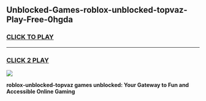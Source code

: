 
## Unblocked-Games-roblox-unblocked-topvaz-Play-Free-0hgda
<h3>
<a href="https://premium76.site?title=roblox-unblocked-topvaz&ref=20M">CLICK TO PLAY</a></h3>
<hr>

<h3>
<a href="https://premium76.site?title=roblox-unblocked-topvaz&ref=20M">CLICK 2 PLAY</a>
  
</h3>

<a href="https://premium76.site?title=roblox-unblocked-topvaz&ref=19M"><img src="https://clearcache.store/games.png"></a>


**roblox-unblocked-topvaz games unblocked: Your Gateway to Fun and Accessible Online Gaming**
